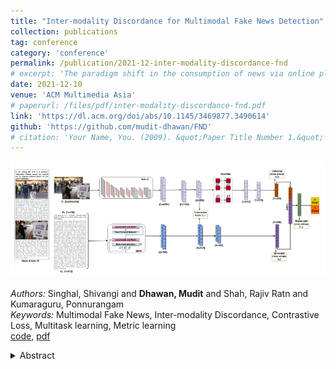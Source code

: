 ```yaml
---
title: "Inter-modality Discordance for Multimodal Fake News Detection"
collection: publications
tag: conference
category: 'conference'
permalink: /publication/2021-12-inter-modality-discordance-fnd
# excerpt: 'The paradigm shift in the consumption of news via online platforms has cultivated the growth of digital journalism. Contrary to traditional media, lowering entry barriers and enabling everyone to be part of content creation have disabled the concept of centralized gatekeeping in digital journalism. This in turn has triggered the production of fake news. Current studies have made a significant effort towards multimodal fake news detection with less emphasis on exploring the discordance between the different multimedia present in a news article. We hypothesize that fabrication of either modality will lead to dissonance between the modalities, and resulting in misrepresented, misinterpreted and misleading news. In this paper, we inspect the authenticity of news coming from online media outlets by exploiting relationship (discordance) between the textual and multiple visual cues. We develop an inter-modality discordance based fake news detection framework to achieve the goal. The modal-specific discriminative features are learned, employing the cross-entropy loss and a modified version of contrastive loss that explores the inter-modality discordance. To the best of our knowledge, this is the first work that leverages information from different components of the news article (i.e., headline, body, and multiple images) for multimodal fake news detection. We conduct extensive experiments on the real-world datasets to show that our approach outperforms the state-of-the-art by an average F1-score of 6.3%.'
date: 2021-12-10
venue: 'ACM Multimedia Asia'
# paperurl: /files/pdf/inter-modality-discordance-fnd.pdf
link: 'https://dl.acm.org/doi/abs/10.1145/3469877.3490614'
github: 'https://github.com/mudit-dhawan/FND'
# citation: 'Your Name, You. (2009). &quot;Paper Title Number 1.&quot; <i>Journal 1</i>. 1(1).'
---
```

![inter-modality](/images/pubs/inter-modality-fnd.png) <br> <br> 
*Authors:* Singhal, Shivangi and **Dhawan, Mudit** and Shah, Rajiv Ratn and Kumaraguru, Ponnurangam <br> 
*Keywords:* Multimodal Fake News, Inter-modality Discordance, Contrastive Loss, Multitask learning, Metric learning <br>
[code](https://github.com/mudit-dhawan/FND), [pdf](/files/pdf/inter-modality-discordance-fnd.pdf)
<details close> 
    <summary> 
      Abstract
    </summary>
      The paradigm shift in the consumption of news via online platforms has cultivated the growth of digital journalism. Contrary to traditional media, lowering entry barriers and enabling everyone to be part of content creation have disabled the concept of centralized gatekeeping in digital journalism. This in turn has triggered the production of fake news. Current studies have made a significant effort towards multimodal fake news detection with less emphasis on exploring the discordance between the different multimedia present in a news article. We hypothesize that fabrication of either modality will lead to dissonance between the modalities, and resulting in misrepresented, misinterpreted and misleading news. In this paper, we inspect the authenticity of news coming from online media outlets by exploiting relationship (discordance) between the textual and multiple visual cues. We develop an inter-modality discordance based fake news detection framework to achieve the goal. The modal-specific discriminative features are learned, employing the cross-entropy loss and a modified version of contrastive loss that explores the inter-modality discordance. To the best of our knowledge, this is the first work that leverages information from different components of the news article (i.e., headline, body, and multiple images) for multimodal fake news detection. We conduct extensive experiments on the real-world datasets to show that our approach outperforms the state-of-the-art by an average F1-score of 6.3%.
</details>